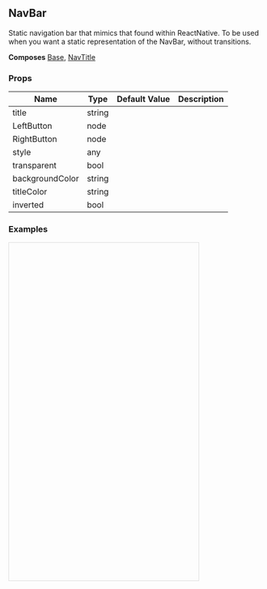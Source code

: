 ## NavBar 
 
Static navigation bar that mimics that found
within ReactNative. To be used when you want a static
representation of the NavBar, without transitions.

 
 __Composes__ [Base](Base.md), [NavTitle](NavTitle.md) 


 ### Props
Name | Type | Default Value | Description
--- | --- | --- | --- 
title | string  |   | 
LeftButton | node  |   | 
RightButton | node  |   | 
style | any  |   | 
transparent | bool  |   | 
backgroundColor | string  |   | 
titleColor | string  |   | 
inverted | bool  |   | 
 

  ### Examples

  <script src="https://fb.me/react-15.2.1.js"></script>
  <script src="https://fb.me/react-dom-15.2.1.js"></script>
  <script src="https://rawgit.com/bmcmahen/panza/docs/docs/assets/ReactNative.js"></script>
  <script src="https://rawgit.com/bmcmahen/panza/docs/docs/assets/panza.web.js"></script>
  <link href='https://cdn.rawgit.com/driftyco/ionicons/3.0/dist/css/ionicons.css' rel='stylesheet'><link>
  <div style="position: relative; width: 375px; height: 667px; border: 1px solid #ddd;" id='react-root'></div>
  <script>
'use strict';

var _Panza = Panza;
var Button = _Panza.Button;
var Divider = _Panza.Divider;
var Base = _Panza.Base;
var Text = _Panza.Text;
var _ReactNative = ReactNative;
var ListView = _ReactNative.ListView;


function noop() {
  console.log('button pressed');
}

var ds = new ListView.DataSource({
  rowHasChanged: function rowHasChanged(r1, r2) {
    return r1 !== r2;
  }
});

var Module = function Module(_ref) {
  var examples = _ref.examples;


  var datas = ds.cloneWithRows(examples);

  return React.createElement(Base, {
    Component: ListView,
    dataSource: datas,
    renderRow: function renderRow(row) {
      return React.createElement(
        Base,
        { p: 2 },
        React.createElement(
          Text,
          { mb: 1, bold: true },
          row.title
        ),
        row.render(),
        React.createElement(
          Base,
          { mt: 1 },
          React.createElement(
            'code',
            null,
            React.createElement(
              'pre',
              null,
              row.code
            )
          )
        )
      );
    },
    renderSeparator: function renderSeparator(a, b) {
      return React.createElement(Divider, { key: a + b });
    }
  });
};

var Examples = function Examples() {
  var _Panza2 = Panza;
  var NavBar = _Panza2.NavBar;
  var NavTouchableText = _Panza2.NavTouchableText;
  var NavTouchableIcon = _Panza2.NavTouchableIcon;
  var CloseIcon = _Panza2.CloseIcon;
  var ButtonGroup = _Panza2.ButtonGroup;
  var Button = _Panza2.Button;
  var Divider = _Panza2.Divider;
  var _ReactNative2 = ReactNative;
  var View = _ReactNative2.View;


  var styles = { paddingVertical: 4 };
  var log = function log() {
    console.log('hello');
  };

  return [{
    title: 'NavBar',
    description: 'A basic NavBar',
    render: function render() {
      return React.createElement(NavBar, {
        RightButton: React.createElement(
          NavTouchableText,
          { onPress: log },
          'Save'
        ),
        LeftButton: React.createElement(
          NavTouchableIcon,
          {
            accessibilityLabel: 'Close',
            onPress: log },
          React.createElement(CloseIcon, null)
        ),
        title: 'Hello World',
        backgroundColor: '#fafafa'
      });
    },
    code: '<CloseIcon />',
    code: '<NavTouchableIcon\n            accessibilityLabel=\'Close\'\n            onPress={log}>\n            <CloseIcon />\n          </NavTouchableIcon>',
    code: '<NavTouchableText onPress={log}>\n            Save\n          </NavTouchableText>',
    code: '<NavBar\n        RightButton={\n          <NavTouchableText onPress={log}>\n            Save\n          </NavTouchableText>\n        }\n        LeftButton={\n          <NavTouchableIcon\n            accessibilityLabel=\'Close\'\n            onPress={log}>\n            <CloseIcon />\n          </NavTouchableIcon>\n        }\n        title=\'Hello World\'\n        backgroundColor=\'#fafafa\'\n      />'
  }, {
    title: 'Inverted NavBar',
    render: function render() {
      return React.createElement(NavBar, {
        inverted: true,
        backgroundColor: 'primary',
        RightButton: React.createElement(
          NavTouchableText,
          { color: 'white', onPress: log },
          'Save'
        ),
        LeftButton: React.createElement(
          NavTouchableIcon,
          {
            accessibilityLabel: 'Close',
            onPress: log },
          React.createElement(CloseIcon, { color: 'white' })
        ),
        title: 'Hello World'
      });
    },
    code: '<CloseIcon color=\'white\' />',
    code: '<NavTouchableIcon\n            accessibilityLabel=\'Close\'\n            onPress={log}>\n            <CloseIcon color=\'white\' />\n          </NavTouchableIcon>',
    code: '<NavTouchableText color=\'white\' onPress={log}>\n            Save\n          </NavTouchableText>',
    code: '<NavBar\n        inverted\n        backgroundColor=\'primary\'\n        RightButton={\n          <NavTouchableText color=\'white\' onPress={log}>\n            Save\n          </NavTouchableText>\n        }\n        LeftButton={\n          <NavTouchableIcon\n            accessibilityLabel=\'Close\'\n            onPress={log}>\n            <CloseIcon color=\'white\' />\n          </NavTouchableIcon>\n        }\n        title=\'Hello World\'\n      />'
  }, {
    title: 'With Button Group',
    render: function render() {
      return React.createElement(
        View,
        null,
        React.createElement(NavBar, {
          RightButton: React.createElement(
            NavTouchableText,
            { onPress: log },
            'Save'
          ),
          LeftButton: React.createElement(
            NavTouchableIcon,
            {
              accessibilityLabel: 'Close',
              onPress: log },
            React.createElement(CloseIcon, null)
          ),
          title: 'Hello World',
          backgroundColor: '#fafafa'
        }),
        React.createElement(
          ButtonGroup,
          { style: styles, backgroundColor: '#fafafa' },
          React.createElement(
            Button,
            { small: true, onPress: log, transparent: true, icon: 'ios-heart-outline' },
            'Like'
          ),
          React.createElement(
            Button,
            { small: true, onPress: log, transparent: true, icon: 'ios-text-outline' },
            'Comment'
          ),
          React.createElement(
            Button,
            { small: true, onPress: log, transparent: true, icon: 'ios-share-outline' },
            'Share'
          )
        ),
        React.createElement(Divider, null)
      );
    },
    code: '<Divider />',
    code: '<Button small onPress={log} transparent icon=\'ios-share-outline\'>\n            Share\n          </Button>',
    code: '<Button small onPress={log} transparent icon=\'ios-text-outline\'>\n            Comment\n          </Button>',
    code: '<Button small onPress={log} transparent icon=\'ios-heart-outline\'>\n            Like\n          </Button>',
    code: '<ButtonGroup style={styles} backgroundColor=\'#fafafa\'>\n          <Button small onPress={log} transparent icon=\'ios-heart-outline\'>\n            Like\n          </Button>\n          <Button small onPress={log} transparent icon=\'ios-text-outline\'>\n            Comment\n          </Button>\n          <Button small onPress={log} transparent icon=\'ios-share-outline\'>\n            Share\n          </Button>\n        </ButtonGroup>',
    code: '<CloseIcon />',
    code: '<NavTouchableIcon\n              accessibilityLabel=\'Close\'\n              onPress={log}>\n              <CloseIcon />\n            </NavTouchableIcon>',
    code: '<NavTouchableText onPress={log}>\n              Save\n            </NavTouchableText>',
    code: '<NavBar\n          RightButton={\n            <NavTouchableText onPress={log}>\n              Save\n            </NavTouchableText>\n          }\n          LeftButton={\n            <NavTouchableIcon\n              accessibilityLabel=\'Close\'\n              onPress={log}>\n              <CloseIcon />\n            </NavTouchableIcon>\n          }\n          title=\'Hello World\'\n          backgroundColor=\'#fafafa\'\n        />',
    code: '<View>\n        <NavBar\n          RightButton={\n            <NavTouchableText onPress={log}>\n              Save\n            </NavTouchableText>\n          }\n          LeftButton={\n            <NavTouchableIcon\n              accessibilityLabel=\'Close\'\n              onPress={log}>\n              <CloseIcon />\n            </NavTouchableIcon>\n          }\n          title=\'Hello World\'\n          backgroundColor=\'#fafafa\'\n        />\n        <ButtonGroup style={styles} backgroundColor=\'#fafafa\'>\n          <Button small onPress={log} transparent icon=\'ios-heart-outline\'>\n            Like\n          </Button>\n          <Button small onPress={log} transparent icon=\'ios-text-outline\'>\n            Comment\n          </Button>\n          <Button small onPress={log} transparent icon=\'ios-share-outline\'>\n            Share\n          </Button>\n        </ButtonGroup>\n        <Divider />\n      </View>'
  }];
};

var App = function App() {
  return React.createElement(Module, { examples: Examples() });
};

ReactNative.AppRegistry.registerComponent('MyApp', function () {
  return App;
});
ReactNative.AppRegistry.runApplication('MyApp', {
  rootTag: document.getElementById('react-root')
});
  </script>
